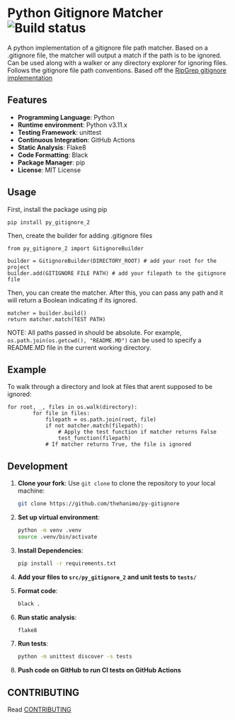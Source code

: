 Python Gitignore Matcher ![Build status](https://github.com/thehanimo/py-gitignore/actions/workflows/python-ci.yaml/badge.svg)
======

A python implementation of a gitignore file path matcher. Based on a .gitignore file, the matcher will output a match if the path is to be ignored. Can be used along with a walker or any directory explorer for ignoring files. Follows the gitignore file path conventions. Based off the [RipGrep gitignore implementation](https://github.com/BurntSushi/ripgrep/tree/master/crates/ignore)

## Features

- **Programming Language**: Python
- **Runtime environment**: Python v3.11.x
- **Testing Framework**: unittest
- **Continuous Integration**: GitHub Actions
- **Static Analysis**: Flake8
- **Code Formatting**: Black
- **Package Manager**: pip
- **License**: MIT License

## Usage

First, install the package using pip

`pip install py_gitignore_2`

Then, create the builder for adding .gitignore files

~~~
from py_gitignore_2 import GitignoreBuilder

builder = GitignoreBuilder(DIRECTORY_ROOT) # add your root for the project
builder.add(GITIGNORE FILE PATH) # add your filepath to the gitignore file
~~~

Then, you can create the matcher. After this, you can pass any path and it will return a Boolean indicating if its ignored.

~~~
matcher = builder.build()
return matcher.match(TEST PATH)
~~~

NOTE: All paths passed in should be absolute. For example, `os.path.join(os.getcwd(), "README.MD")` can be used to specify a README.MD file in the current working directory.

## Example

To walk through a directory and look at files that arent supposed to be ignored:

~~~
for root, _, files in os.walk(directory):     
        for file in files:
            filepath = os.path.join(root, file)
            if not matcher.match(filepath):
                # Apply the test function if matcher returns False
                test_function(filepath)
            # If matcher returns True, the file is ignored
~~~



## Development

1. **Clone your fork**: Use `git clone` to clone the repository to your local machine:

   ```sh
   git clone https://github.com/thehanimo/py-gitignore
   ```


2. **Set up virtual environment**: 
   ```sh
   python -m venv .venv
   source .venv/bin/activate
   ```


3. **Install Dependencies**:
   ```sh
   pip install -r requirements.txt
   ```


4. **Add your files to `src/py_gitignore_2` and unit tests to `tests/`**

5. **Format code**:
   ```sh
   black .
   ```


6. **Run static analysis**:
   ```sh
   flake8
   ```


7. **Run tests**:
   ```sh
   python -m unittest discover -s tests
   ```


8. **Push code on GitHub to run CI tests on GitHub Actions**

## CONTRIBUTING
Read [CONTRIBUTING](https://github.com/thehanimo/py-gitignore/blob/main/CONTRIBUTING)



